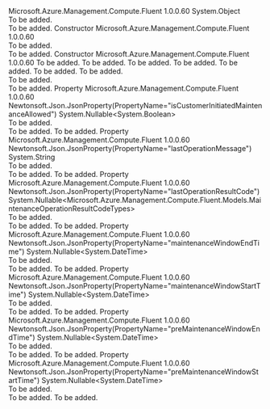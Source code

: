 <Type Name="MaintenanceRedeployStatus" FullName="Microsoft.Azure.Management.Compute.Fluent.Models.MaintenanceRedeployStatus">
  <TypeSignature Language="C#" Value="public class MaintenanceRedeployStatus" />
  <TypeSignature Language="ILAsm" Value=".class public auto ansi beforefieldinit MaintenanceRedeployStatus extends System.Object" />
  <TypeSignature Language="DocId" Value="T:Microsoft.Azure.Management.Compute.Fluent.Models.MaintenanceRedeployStatus" />
  <TypeSignature Language="VB.NET" Value="Public Class MaintenanceRedeployStatus" />
  <TypeSignature Language="F#" Value="type MaintenanceRedeployStatus = class" />
  <AssemblyInfo>
    <AssemblyName>Microsoft.Azure.Management.Compute.Fluent</AssemblyName>
    <AssemblyVersion>1.0.0.60</AssemblyVersion>
  </AssemblyInfo>
  <Base>
    <BaseTypeName>System.Object</BaseTypeName>
  </Base>
  <Interfaces />
  <Docs>
    <summary>To be added.</summary>
    <remarks>To be added.</remarks>
  </Docs>
  <Members>
    <Member MemberName=".ctor">
      <MemberSignature Language="C#" Value="public MaintenanceRedeployStatus ();" />
      <MemberSignature Language="ILAsm" Value=".method public hidebysig specialname rtspecialname instance void .ctor() cil managed" />
      <MemberSignature Language="DocId" Value="M:Microsoft.Azure.Management.Compute.Fluent.Models.MaintenanceRedeployStatus.#ctor" />
      <MemberSignature Language="VB.NET" Value="Public Sub New ()" />
      <MemberType>Constructor</MemberType>
      <AssemblyInfo>
        <AssemblyName>Microsoft.Azure.Management.Compute.Fluent</AssemblyName>
        <AssemblyVersion>1.0.0.60</AssemblyVersion>
      </AssemblyInfo>
      <Parameters />
      <Docs>
        <summary>To be added.</summary>
        <remarks>To be added.</remarks>
      </Docs>
    </Member>
    <Member MemberName=".ctor">
      <MemberSignature Language="C#" Value="public MaintenanceRedeployStatus (Nullable&lt;bool&gt; isCustomerInitiatedMaintenanceAllowed = null, Nullable&lt;DateTime&gt; preMaintenanceWindowStartTime = null, Nullable&lt;DateTime&gt; preMaintenanceWindowEndTime = null, Nullable&lt;DateTime&gt; maintenanceWindowStartTime = null, Nullable&lt;DateTime&gt; maintenanceWindowEndTime = null, Nullable&lt;Microsoft.Azure.Management.Compute.Fluent.Models.MaintenanceOperationResultCodeTypes&gt; lastOperationResultCode = null, string lastOperationMessage = null);" />
      <MemberSignature Language="ILAsm" Value=".method public hidebysig specialname rtspecialname instance void .ctor(valuetype System.Nullable`1&lt;bool&gt; isCustomerInitiatedMaintenanceAllowed, valuetype System.Nullable`1&lt;valuetype System.DateTime&gt; preMaintenanceWindowStartTime, valuetype System.Nullable`1&lt;valuetype System.DateTime&gt; preMaintenanceWindowEndTime, valuetype System.Nullable`1&lt;valuetype System.DateTime&gt; maintenanceWindowStartTime, valuetype System.Nullable`1&lt;valuetype System.DateTime&gt; maintenanceWindowEndTime, valuetype System.Nullable`1&lt;valuetype Microsoft.Azure.Management.Compute.Fluent.Models.MaintenanceOperationResultCodeTypes&gt; lastOperationResultCode, string lastOperationMessage) cil managed" />
      <MemberSignature Language="DocId" Value="M:Microsoft.Azure.Management.Compute.Fluent.Models.MaintenanceRedeployStatus.#ctor(System.Nullable{System.Boolean},System.Nullable{System.DateTime},System.Nullable{System.DateTime},System.Nullable{System.DateTime},System.Nullable{System.DateTime},System.Nullable{Microsoft.Azure.Management.Compute.Fluent.Models.MaintenanceOperationResultCodeTypes},System.String)" />
      <MemberSignature Language="VB.NET" Value="Public Sub New (Optional isCustomerInitiatedMaintenanceAllowed As Nullable(Of Boolean) = null, Optional preMaintenanceWindowStartTime As Nullable(Of DateTime) = null, Optional preMaintenanceWindowEndTime As Nullable(Of DateTime) = null, Optional maintenanceWindowStartTime As Nullable(Of DateTime) = null, Optional maintenanceWindowEndTime As Nullable(Of DateTime) = null, Optional lastOperationResultCode As Nullable(Of MaintenanceOperationResultCodeTypes) = null, Optional lastOperationMessage As String = null)" />
      <MemberSignature Language="F#" Value="new Microsoft.Azure.Management.Compute.Fluent.Models.MaintenanceRedeployStatus : Nullable&lt;bool&gt; * Nullable&lt;DateTime&gt; * Nullable&lt;DateTime&gt; * Nullable&lt;DateTime&gt; * Nullable&lt;DateTime&gt; * Nullable&lt;Microsoft.Azure.Management.Compute.Fluent.Models.MaintenanceOperationResultCodeTypes&gt; * string -&gt; Microsoft.Azure.Management.Compute.Fluent.Models.MaintenanceRedeployStatus" Usage="new Microsoft.Azure.Management.Compute.Fluent.Models.MaintenanceRedeployStatus (isCustomerInitiatedMaintenanceAllowed, preMaintenanceWindowStartTime, preMaintenanceWindowEndTime, maintenanceWindowStartTime, maintenanceWindowEndTime, lastOperationResultCode, lastOperationMessage)" />
      <MemberType>Constructor</MemberType>
      <AssemblyInfo>
        <AssemblyName>Microsoft.Azure.Management.Compute.Fluent</AssemblyName>
        <AssemblyVersion>1.0.0.60</AssemblyVersion>
      </AssemblyInfo>
      <Parameters>
        <Parameter Name="isCustomerInitiatedMaintenanceAllowed" Type="System.Nullable&lt;System.Boolean&gt;" />
        <Parameter Name="preMaintenanceWindowStartTime" Type="System.Nullable&lt;System.DateTime&gt;" />
        <Parameter Name="preMaintenanceWindowEndTime" Type="System.Nullable&lt;System.DateTime&gt;" />
        <Parameter Name="maintenanceWindowStartTime" Type="System.Nullable&lt;System.DateTime&gt;" />
        <Parameter Name="maintenanceWindowEndTime" Type="System.Nullable&lt;System.DateTime&gt;" />
        <Parameter Name="lastOperationResultCode" Type="System.Nullable&lt;Microsoft.Azure.Management.Compute.Fluent.Models.MaintenanceOperationResultCodeTypes&gt;" />
        <Parameter Name="lastOperationMessage" Type="System.String" />
      </Parameters>
      <Docs>
        <param name="isCustomerInitiatedMaintenanceAllowed">To be added.</param>
        <param name="preMaintenanceWindowStartTime">To be added.</param>
        <param name="preMaintenanceWindowEndTime">To be added.</param>
        <param name="maintenanceWindowStartTime">To be added.</param>
        <param name="maintenanceWindowEndTime">To be added.</param>
        <param name="lastOperationResultCode">To be added.</param>
        <param name="lastOperationMessage">To be added.</param>
        <summary>To be added.</summary>
        <remarks>To be added.</remarks>
      </Docs>
    </Member>
    <Member MemberName="IsCustomerInitiatedMaintenanceAllowed">
      <MemberSignature Language="C#" Value="public Nullable&lt;bool&gt; IsCustomerInitiatedMaintenanceAllowed { get; set; }" />
      <MemberSignature Language="ILAsm" Value=".property instance valuetype System.Nullable`1&lt;bool&gt; IsCustomerInitiatedMaintenanceAllowed" />
      <MemberSignature Language="DocId" Value="P:Microsoft.Azure.Management.Compute.Fluent.Models.MaintenanceRedeployStatus.IsCustomerInitiatedMaintenanceAllowed" />
      <MemberSignature Language="VB.NET" Value="Public Property IsCustomerInitiatedMaintenanceAllowed As Nullable(Of Boolean)" />
      <MemberSignature Language="F#" Value="member this.IsCustomerInitiatedMaintenanceAllowed : Nullable&lt;bool&gt; with get, set" Usage="Microsoft.Azure.Management.Compute.Fluent.Models.MaintenanceRedeployStatus.IsCustomerInitiatedMaintenanceAllowed" />
      <MemberType>Property</MemberType>
      <AssemblyInfo>
        <AssemblyName>Microsoft.Azure.Management.Compute.Fluent</AssemblyName>
        <AssemblyVersion>1.0.0.60</AssemblyVersion>
      </AssemblyInfo>
      <Attributes>
        <Attribute>
          <AttributeName>Newtonsoft.Json.JsonProperty(PropertyName="isCustomerInitiatedMaintenanceAllowed")</AttributeName>
        </Attribute>
      </Attributes>
      <ReturnValue>
        <ReturnType>System.Nullable&lt;System.Boolean&gt;</ReturnType>
      </ReturnValue>
      <Docs>
        <summary>To be added.</summary>
        <value>To be added.</value>
        <remarks>To be added.</remarks>
      </Docs>
    </Member>
    <Member MemberName="LastOperationMessage">
      <MemberSignature Language="C#" Value="public string LastOperationMessage { get; set; }" />
      <MemberSignature Language="ILAsm" Value=".property instance string LastOperationMessage" />
      <MemberSignature Language="DocId" Value="P:Microsoft.Azure.Management.Compute.Fluent.Models.MaintenanceRedeployStatus.LastOperationMessage" />
      <MemberSignature Language="VB.NET" Value="Public Property LastOperationMessage As String" />
      <MemberSignature Language="F#" Value="member this.LastOperationMessage : string with get, set" Usage="Microsoft.Azure.Management.Compute.Fluent.Models.MaintenanceRedeployStatus.LastOperationMessage" />
      <MemberType>Property</MemberType>
      <AssemblyInfo>
        <AssemblyName>Microsoft.Azure.Management.Compute.Fluent</AssemblyName>
        <AssemblyVersion>1.0.0.60</AssemblyVersion>
      </AssemblyInfo>
      <Attributes>
        <Attribute>
          <AttributeName>Newtonsoft.Json.JsonProperty(PropertyName="lastOperationMessage")</AttributeName>
        </Attribute>
      </Attributes>
      <ReturnValue>
        <ReturnType>System.String</ReturnType>
      </ReturnValue>
      <Docs>
        <summary>To be added.</summary>
        <value>To be added.</value>
        <remarks>To be added.</remarks>
      </Docs>
    </Member>
    <Member MemberName="LastOperationResultCode">
      <MemberSignature Language="C#" Value="public Nullable&lt;Microsoft.Azure.Management.Compute.Fluent.Models.MaintenanceOperationResultCodeTypes&gt; LastOperationResultCode { get; set; }" />
      <MemberSignature Language="ILAsm" Value=".property instance valuetype System.Nullable`1&lt;valuetype Microsoft.Azure.Management.Compute.Fluent.Models.MaintenanceOperationResultCodeTypes&gt; LastOperationResultCode" />
      <MemberSignature Language="DocId" Value="P:Microsoft.Azure.Management.Compute.Fluent.Models.MaintenanceRedeployStatus.LastOperationResultCode" />
      <MemberSignature Language="VB.NET" Value="Public Property LastOperationResultCode As Nullable(Of MaintenanceOperationResultCodeTypes)" />
      <MemberSignature Language="F#" Value="member this.LastOperationResultCode : Nullable&lt;Microsoft.Azure.Management.Compute.Fluent.Models.MaintenanceOperationResultCodeTypes&gt; with get, set" Usage="Microsoft.Azure.Management.Compute.Fluent.Models.MaintenanceRedeployStatus.LastOperationResultCode" />
      <MemberType>Property</MemberType>
      <AssemblyInfo>
        <AssemblyName>Microsoft.Azure.Management.Compute.Fluent</AssemblyName>
        <AssemblyVersion>1.0.0.60</AssemblyVersion>
      </AssemblyInfo>
      <Attributes>
        <Attribute>
          <AttributeName>Newtonsoft.Json.JsonProperty(PropertyName="lastOperationResultCode")</AttributeName>
        </Attribute>
      </Attributes>
      <ReturnValue>
        <ReturnType>System.Nullable&lt;Microsoft.Azure.Management.Compute.Fluent.Models.MaintenanceOperationResultCodeTypes&gt;</ReturnType>
      </ReturnValue>
      <Docs>
        <summary>To be added.</summary>
        <value>To be added.</value>
        <remarks>To be added.</remarks>
      </Docs>
    </Member>
    <Member MemberName="MaintenanceWindowEndTime">
      <MemberSignature Language="C#" Value="public Nullable&lt;DateTime&gt; MaintenanceWindowEndTime { get; set; }" />
      <MemberSignature Language="ILAsm" Value=".property instance valuetype System.Nullable`1&lt;valuetype System.DateTime&gt; MaintenanceWindowEndTime" />
      <MemberSignature Language="DocId" Value="P:Microsoft.Azure.Management.Compute.Fluent.Models.MaintenanceRedeployStatus.MaintenanceWindowEndTime" />
      <MemberSignature Language="VB.NET" Value="Public Property MaintenanceWindowEndTime As Nullable(Of DateTime)" />
      <MemberSignature Language="F#" Value="member this.MaintenanceWindowEndTime : Nullable&lt;DateTime&gt; with get, set" Usage="Microsoft.Azure.Management.Compute.Fluent.Models.MaintenanceRedeployStatus.MaintenanceWindowEndTime" />
      <MemberType>Property</MemberType>
      <AssemblyInfo>
        <AssemblyName>Microsoft.Azure.Management.Compute.Fluent</AssemblyName>
        <AssemblyVersion>1.0.0.60</AssemblyVersion>
      </AssemblyInfo>
      <Attributes>
        <Attribute>
          <AttributeName>Newtonsoft.Json.JsonProperty(PropertyName="maintenanceWindowEndTime")</AttributeName>
        </Attribute>
      </Attributes>
      <ReturnValue>
        <ReturnType>System.Nullable&lt;System.DateTime&gt;</ReturnType>
      </ReturnValue>
      <Docs>
        <summary>To be added.</summary>
        <value>To be added.</value>
        <remarks>To be added.</remarks>
      </Docs>
    </Member>
    <Member MemberName="MaintenanceWindowStartTime">
      <MemberSignature Language="C#" Value="public Nullable&lt;DateTime&gt; MaintenanceWindowStartTime { get; set; }" />
      <MemberSignature Language="ILAsm" Value=".property instance valuetype System.Nullable`1&lt;valuetype System.DateTime&gt; MaintenanceWindowStartTime" />
      <MemberSignature Language="DocId" Value="P:Microsoft.Azure.Management.Compute.Fluent.Models.MaintenanceRedeployStatus.MaintenanceWindowStartTime" />
      <MemberSignature Language="VB.NET" Value="Public Property MaintenanceWindowStartTime As Nullable(Of DateTime)" />
      <MemberSignature Language="F#" Value="member this.MaintenanceWindowStartTime : Nullable&lt;DateTime&gt; with get, set" Usage="Microsoft.Azure.Management.Compute.Fluent.Models.MaintenanceRedeployStatus.MaintenanceWindowStartTime" />
      <MemberType>Property</MemberType>
      <AssemblyInfo>
        <AssemblyName>Microsoft.Azure.Management.Compute.Fluent</AssemblyName>
        <AssemblyVersion>1.0.0.60</AssemblyVersion>
      </AssemblyInfo>
      <Attributes>
        <Attribute>
          <AttributeName>Newtonsoft.Json.JsonProperty(PropertyName="maintenanceWindowStartTime")</AttributeName>
        </Attribute>
      </Attributes>
      <ReturnValue>
        <ReturnType>System.Nullable&lt;System.DateTime&gt;</ReturnType>
      </ReturnValue>
      <Docs>
        <summary>To be added.</summary>
        <value>To be added.</value>
        <remarks>To be added.</remarks>
      </Docs>
    </Member>
    <Member MemberName="PreMaintenanceWindowEndTime">
      <MemberSignature Language="C#" Value="public Nullable&lt;DateTime&gt; PreMaintenanceWindowEndTime { get; set; }" />
      <MemberSignature Language="ILAsm" Value=".property instance valuetype System.Nullable`1&lt;valuetype System.DateTime&gt; PreMaintenanceWindowEndTime" />
      <MemberSignature Language="DocId" Value="P:Microsoft.Azure.Management.Compute.Fluent.Models.MaintenanceRedeployStatus.PreMaintenanceWindowEndTime" />
      <MemberSignature Language="VB.NET" Value="Public Property PreMaintenanceWindowEndTime As Nullable(Of DateTime)" />
      <MemberSignature Language="F#" Value="member this.PreMaintenanceWindowEndTime : Nullable&lt;DateTime&gt; with get, set" Usage="Microsoft.Azure.Management.Compute.Fluent.Models.MaintenanceRedeployStatus.PreMaintenanceWindowEndTime" />
      <MemberType>Property</MemberType>
      <AssemblyInfo>
        <AssemblyName>Microsoft.Azure.Management.Compute.Fluent</AssemblyName>
        <AssemblyVersion>1.0.0.60</AssemblyVersion>
      </AssemblyInfo>
      <Attributes>
        <Attribute>
          <AttributeName>Newtonsoft.Json.JsonProperty(PropertyName="preMaintenanceWindowEndTime")</AttributeName>
        </Attribute>
      </Attributes>
      <ReturnValue>
        <ReturnType>System.Nullable&lt;System.DateTime&gt;</ReturnType>
      </ReturnValue>
      <Docs>
        <summary>To be added.</summary>
        <value>To be added.</value>
        <remarks>To be added.</remarks>
      </Docs>
    </Member>
    <Member MemberName="PreMaintenanceWindowStartTime">
      <MemberSignature Language="C#" Value="public Nullable&lt;DateTime&gt; PreMaintenanceWindowStartTime { get; set; }" />
      <MemberSignature Language="ILAsm" Value=".property instance valuetype System.Nullable`1&lt;valuetype System.DateTime&gt; PreMaintenanceWindowStartTime" />
      <MemberSignature Language="DocId" Value="P:Microsoft.Azure.Management.Compute.Fluent.Models.MaintenanceRedeployStatus.PreMaintenanceWindowStartTime" />
      <MemberSignature Language="VB.NET" Value="Public Property PreMaintenanceWindowStartTime As Nullable(Of DateTime)" />
      <MemberSignature Language="F#" Value="member this.PreMaintenanceWindowStartTime : Nullable&lt;DateTime&gt; with get, set" Usage="Microsoft.Azure.Management.Compute.Fluent.Models.MaintenanceRedeployStatus.PreMaintenanceWindowStartTime" />
      <MemberType>Property</MemberType>
      <AssemblyInfo>
        <AssemblyName>Microsoft.Azure.Management.Compute.Fluent</AssemblyName>
        <AssemblyVersion>1.0.0.60</AssemblyVersion>
      </AssemblyInfo>
      <Attributes>
        <Attribute>
          <AttributeName>Newtonsoft.Json.JsonProperty(PropertyName="preMaintenanceWindowStartTime")</AttributeName>
        </Attribute>
      </Attributes>
      <ReturnValue>
        <ReturnType>System.Nullable&lt;System.DateTime&gt;</ReturnType>
      </ReturnValue>
      <Docs>
        <summary>To be added.</summary>
        <value>To be added.</value>
        <remarks>To be added.</remarks>
      </Docs>
    </Member>
  </Members>
</Type>